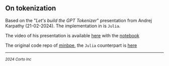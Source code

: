 ## On tokenization

Based on the "_Let's build the GPT Tokenizer_" presentation from Andrej Karpathy (21-02-2024). The implementation in is `Julia`.

The video of his presentation is available [here](https://www.youtube.com/watch?v=zduSFxRajkE) with the [notebook](https://colab.research.google.com/drive/1y0KnCFZvGVf_odSfcNAws6kcDD7HsI0L?usp=sharing#scrollTo=JUV5pr3iOhvi)

The original code repo of [minbpe](https://github.com/karpathy/minbpe/tree/master), the `Julia` counterpart is [here](https://github.com/pascal-p/julia-notebooks/tree/main/On_Tokenization/minbpe)




<hr />

<p><sub><em>2024 Corto Inc</sub></em></p>
